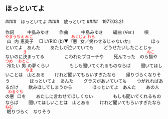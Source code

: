 <style type="text/css">
	ruby{
	    ruby-position: over;
	}
	ruby > rt{font-size: 12px;color:red;}
	p{font:16px;font-size: '楷体'}
</style>
## ほっといてよ
####　ほっといてよ
####　放っといて
####　1977.03.21


作詞　　　中島みゆき　　
作曲　　　中島みゆき　　
編曲 (Ver.)　　
唄　　　<ruby><rb>山内</rb><rp>(</rp><rt>やまうち</rt><rp>)</rp></ruby><ruby><rb>恵美子</rb><rp>(</rp><rt>えみこ</rt><rp>)</rp></ruby>　
□ LYRIC (b)▼『<ruby><rb>悪女</rb><rp>(</rp><rt>あくじょ</rt><rp>)</rp></ruby>／<ruby><rb>笑</rb><rp>(</rp><rt>わら</rt><rp>)</rp></ruby>わせるじゃないか』  　
 　　
ほっといてよ　あんた　　
あたしが泣いていても　　
どうせたいしたことじゃ　　
ないのに<ruby><rb>決</rb><rp>(</rp><rt>き</rt><rp>)</rp></ruby>まってる　　
　　
こわれたブローチや　　
死んでった　のら<ruby><rb>猫</rb><rp>(</rp><rt>ねこ</rt><rp>)</rp></ruby>や　　
<ruby><rb>冷</rb><rp>(</rp><rt>つめ</rt><rp>)</rp></ruby>たい<ruby><rb>男</rb><rp>(</rp><rt>おとこ</rt><rp>)</rp></ruby>の夢くらい　　
　　
もしも聞いてくれるものならば　　
聞いてほしいことは　<ruby><rb>山</rb><rp>(</rp><rt>やま</rt><rp>)</rp></ruby>とある　　
けれど聞いてもらいすぎたなら　　
帰りづらくなりそう　　
　　
ほっといてよ　あんた　　
グラスがあいていても　　
つがれればあるだけ　　
飲みほしてしまうから　　
　　
ほっといてよ　あんた　　
あの人の<ruby><rb>悪口</rb><rp>(</rp><rt>わるぐち</rt><rp>)</rp></ruby>を　　
あたしに言わせてほしくない　　
　　
もしも聞いてくれるものならば　　
聞いてほしいことは　山とある　　
けれど聞いてもらいすぎたなら　　
<ruby><rb>眠</rb><rp>(</rp><rt>ねむ</rt><rp>)</rp></ruby>りづらく　なりそう　　
